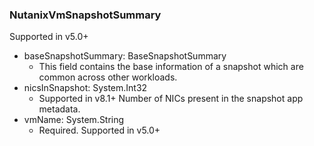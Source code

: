 ### NutanixVmSnapshotSummary
Supported in v5.0+

- baseSnapshotSummary: BaseSnapshotSummary
  - This field contains the base information of a snapshot which are common across other workloads.
- nicsInSnapshot: System.Int32
  - Supported in v8.1+
  Number of NICs present in the snapshot app metadata.
- vmName: System.String
  - Required. Supported in v5.0+
